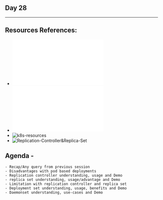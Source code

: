 ## Day 28
*************************************************************************************

## Resources References:
- ![Complete-Notes](../TrainingQueries-Agenda.txt)
- ![K8S-Contents](../K8S_DeepDive_Content.md)
- ![k8s-resources](../k8s_resources/)
- ![Replication-Controller&Replica-Set](../k8s_resources/04-05-Replicationcontroller-and-ReplicaSet/)

## Agenda -
	- Recap/Any query from previous session
	- Disadvantages with pod based deployments
	- Replication controller understanding, usage and Demo
	- replica set understanding, usage/advantage and Demo
	- Limitation with replication controller and replica set
	- Deployment set understanding, usage, benefits and Demo
	- Daemonset understanding, use-cases and Demo